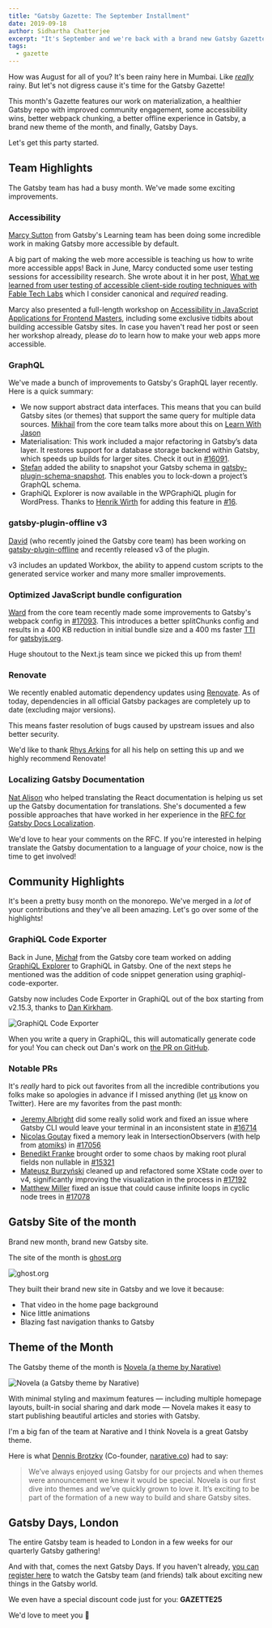 ```yaml
---
title: "Gatsby Gazette: The September Installment"
date: 2019-09-18
author: Sidhartha Chatterjee
excerpt: "It's September and we're back with a brand new Gatsby Gazette, this time featuring a theme of the month, an RFC to localize documentation and Gatsby Days"
tags:
  - gazette
---
```


How was August for all of you? It's been rainy here in Mumbai. Like [_really_](https://qz.com/india/1703369/photos-of-mumbai-rains-and-floods-amid-indian-monsoons/) rainy. But let's not digress cause it's time for the Gatsby Gazette!

This month's Gazette features our work on materialization, a healthier Gatsby repo with improved community engagement, some accessibility wins, better webpack chunking, a better offline experience in Gatsby, a brand new theme of the month, and finally, Gatsby Days.

Let's get this party started.

## Team Highlights

The Gatsby team has had a busy month. We've made some exciting improvements.

### Accessibility

[Marcy Sutton](https://twitter.com/marcysutton) from Gatsby's Learning team has been doing some incredible work in making Gatsby more accessible by default.

A big part of making the web more accessible is teaching us how to write more accessible apps! Back in June, Marcy conducted some user testing sessions for accessibility research. She wrote about it in her post, [What we learned from user testing of accessible client-side routing techniques with Fable Tech Labs](https://www.gatsbyjs.org/blog/2019-07-11-user-testing-accessible-client-routing/) which I consider canonical and _required_ reading.

Marcy also presented a full-length workshop on [Accessibility in JavaScript Applications for Frontend Masters](https://frontendmasters.com/workshops/javascript-accessibility/), including some exclusive tidbits about building accessible Gatsby sites. In case you haven't read her post or seen her workshop already, please _do_ to learn how to make your web apps more accessible.

### GraphQL

We've made a bunch of improvements to Gatsby's GraphQL layer recently. Here is a quick summary:

- We now support abstract data interfaces. This means that you can build Gatsby sites (or themes) that support the same query for multiple data sources. [Mikhail](https://twitter.com/freiksenet) from the core team talks more about this on [Learn With Jason](https://www.youtube.com/watch?v=ALspNtrOqDk)
- Materialisation: This work included a major refactoring in Gatsby’s data layer. It restores support for a database storage backend within Gatsby, which speeds up builds for larger sites. Check it out in [#16091](https://github.com/gatsbyjs/gatsby/pull/16091).
- [Stefan](https://github.com/stefanprobst) added the ability to snapshot your Gatsby schema in [gatsby-plugin-schema-snapshot](https://www.gatsbyjs.org/packages/gatsby-plugin-schema-snapshot/). This enables you to lock-down a project’s GraphQL schema.
- GraphiQL Explorer is now available in the WPGraphiQL plugin for WordPress. Thanks to [Henrik Wirth](https://github.com/henrikwirth) for adding this feature in [#16](https://github.com/wp-graphql/wp-graphiql/pull/16).

### gatsby-plugin-offline v3

[David](https://twitter.com/davidbailey00) (who recently joined the Gatsby core team) has been working on [gatsby-plugin-offline](https://www.gatsbyjs.org/packages/gatsby-plugin-offline/) and recently released v3 of the plugin.

v3 includes an updated Workbox, the ability to append custom scripts to the generated service worker and many more smaller improvements.

### Optimized JavaScript bundle configuration

[Ward](https://twitter.com/wardpeet) from the core team recently made some improvements to Gatsby's webpack config in [#17093](https://github.com/gatsbyjs/gatsby/pull/17093). This introduces a better splitChunks config and results in a 400 KB reduction in initial bundle size and a 400 ms faster [TTI](https://developers.google.com/web/tools/lighthouse/audits/time-to-interactive) for [gatsbyjs.org](https://gatsbyjs.org).

Huge shoutout to the Next.js team since we picked this up from them!

### Renovate

We recently enabled automatic dependency updates using [Renovate](https://renovatebot.com/). As of today, dependencies in all official Gatsby packages are completely up to date (excluding major versions).

This means faster resolution of bugs caused by upstream issues and also better security.

We'd like to thank [Rhys Arkins](https://twitter.com/rarkins) for all his help on setting this up and we highly recommend Renovate!

### Localizing Gatsby Documentation

[Nat Alison](https://twitter.com/tesseralis) who helped translating the React documentation is helping us set up the Gatsby documentation for translations. She's documented a few possible approaches that have worked in her experience in the [RFC for Gatsby Docs Localization](https://github.com/gatsbyjs/rfcs/pull/42).

We'd love to hear your comments on the RFC. If you're interested in helping translate the Gatsby documentation to a language of _your_ choice, now is the time to get involved!

## Community Highlights

It's been a pretty busy month on the monorepo. We've merged in a _lot_ of your contributions and they've all been amazing. Let's go over some of the highlights!

### GraphiQL Code Exporter

Back in June, [Michał](https://twitter.com/mipiechowiak) from the Gatsby core team worked on adding [GraphiQL Explorer](https://github.com/OneGraph/graphiql-explorer) to GraphiQL in Gatsby. One of the next steps he mentioned was the addition of code snippet generation using graphiql-code-exporter.

Gatsby now includes Code Exporter in GraphiQL out of the box starting from v2.15.3, thanks to [Dan Kirkham](https://twitter.com/herecydev).

![GraphiQL Code Exporter](./2019-09-1308.05.19.gif)

When you write a query in GraphiQL, this will automatically generate code for you! You can check out Dan's work on [the PR on GitHub](https://github.com/gatsbyjs/gatsby/pull/17120).

### Notable PRs

It's _really_ hard to pick out favorites from all the incredible contributions you folks make so apologies in advance if I missed anything (let [us](https://twitter.com/gatsbyjs) know on Twitter). Here are my favorites from the past month:

- [Jeremy Albright](https://github.com/Js-Brecht) did some really solid work and fixed an issue where Gatsby CLI would leave your terminal in an inconsistent state in [#16714](https://github.com/gatsbyjs/gatsby/pull/16714)
- [Nicolas Goutay](https://github.com/phacks) fixed a memory leak in IntersectionObservers (with help from [atomiks](https://github.com/atomiks)) in [#17056](https://github.com/gatsbyjs/gatsby/pull/17056)
- [Benedikt Franke](https://github.com/spawnia) brought order to some chaos by making root plural fields non nullable in [#15321](https://github.com/gatsbyjs/gatsby/pull/15321)
- [Mateusz Burzyński](https://github.com/Andarist) cleaned up and refactored some XState code over to v4, significantly improving the visualization in the process in [#17192](https://github.com/gatsbyjs/gatsby/pull/17192)
- [Matthew Miller](https://github.com/me4502) fixed an issue that could cause infinite loops in cyclic node trees in [#17078](https://github.com/gatsbyjs/gatsby/pull/17078)

## Gatsby Site of the month

Brand new month, brand new Gatsby site.

The site of the month is [ghost.org](https://ghost.org)

![ghost.org](./ghost.org_.png)

They built their brand new site in Gatsby and we love it because:

- That video in the home page background
- Nice little animations
- Blazing fast navigation thanks to Gatsby

## Theme of the Month

The Gatsby theme of the month is [Novela (a theme by Narative)](https://github.com/narative/gatsby-theme-novela)

![Novela (a Gatsby theme by Narative)](./gatsby-theme-novela-hero.jpg)

With minimal styling and maximum features — including multiple homepage layouts, built-in social sharing and dark mode — Novela makes it easy to start publishing beautiful articles and stories with Gatsby.

I'm a big fan of the team at Narative and I think Novela is a great Gatsby theme.

Here is what [Dennis Brotzky](https://twitter.com/_brotzky) (Co-founder, [narative.co](https://www.narative.co/)) had to say:

> We’ve always enjoyed using Gatsby for our projects and when themes were announcement we knew it would be special. Novela is our first dive into themes and we’ve quickly grown to love it. It’s exciting to be part of the formation of a new way to build and share Gatsby sites.

## Gatsby Days, London

The entire Gatsby team is headed to London in a few weeks for our quarterly Gatsby gathering!

And with that, comes the next Gatsby Days. If you haven't already, [you can register here](https://www.gatsbyjs.com/resources/gatsby-days/) to watch the Gatsby team (and friends) talk about exciting new things in the Gatsby world.

We even have a special discount code just for you: **GAZETTE25**

We'd love to meet you 💜
